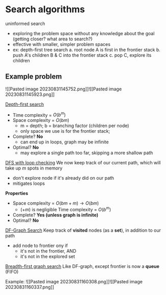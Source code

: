 # Search algorithms
uninformed search
- exploring the problem space without any knowledge about the goal (getting closer? what area to search?)
- effective with smaller, simpler problem spaces
- ex: depth-first tree search
	a. root node A is first in the frontier stack
	b. push A's children B & C into the frontier stack
	c. pop C, explore its children

## Example problem
![[Pasted image 20230831145752.png]]![[Pasted image 20230831145923.png]]

<u>Depth-first search</u>
- Time complexity = $O(b^m)$
- Space complexity = $O(bm)$
	- m = depth; b = branching factor (children per node)
	- only space we use is for the frontier stack; 
- Complete? **No**
	- can end up in loops, graph may be infinite
- Optimal? **No**
	- may explore a single path too far, skipping a more shallow path

<u>DFS with loop checking</u>
We now keep track of our current path, which will take up *m* spots in memory
- don't explore node if it's already did on our path
- mitigates loops

**Properties**
- Space complexity = $O(bm + m) \rightarrow O(bm)$
	- ($+m$) is negligible
Time complexity = $O(b^m)$
- Complete? **Yes (unless graph is infinite)**
- Optimal? **No**

<u>DF-Graph Search</u>
Keep track of **visited** nodes (as a **set**), in addition to our path
- add node to frontier ony if
	- it's not in the frontier, AND
	- it's not in the explored set

<u>Breadth-first graph search</u>
Like DF-graph, except frontier is now a **queue** (FIFO)

Example:
![[Pasted image 20230831160308.png]]![[Pasted image 20230831160337.png]]